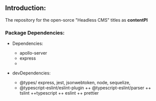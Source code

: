 ## Introduction:

The repository for the open-sorce "Headless CMS" titles as **contentPI**

### Package Dependencies:

- Dependencies:

  - apollo-server
  - express
  -

- devDependencies:
  - @types/ express, jest, jsonwebtoken, node, sequelize,
  - @typescript-eslint/eslint-plugin
    ++ @typescript-eslint/parser
    ++ tslint
    ++typescript
    ++ eslint
    ++ prettier
